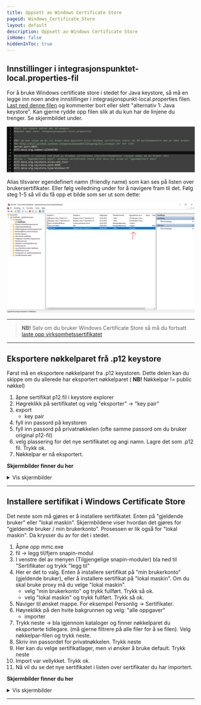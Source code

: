 ```yaml
---
title: Oppsett av Windows Certificate Store
pageid: Windows_Certificate_Store
layout: default
description: Oppsett av Windows Certificate Store
isHome: false
hiddenInToc: true
---
```


## Innstillinger i integrasjonspunktet-local.properties-fil

For å bruke Windows certificate store i stedet for Java keystore, så må en legge inn noen andre innstillinger i integrasjonspunkt-local.properties filen. [Last ned denne filen](../resources/integrasjonspunkt-local.properties) og kommenter bort eller slett "alternativ 1: Java keystore". Kan gjerne rydde opp filen slik at du kun har de linjene du trenger. Se skjermbildet under.

![propertiesfil-wcs](../resources/prop_prop.PNG)

Alias tilsvarer egendefinert namn (friendly name) som kan ses på listen over brukersertifikater. Eller følg veiledning under for å navigere fram til det. Følg steg 1-5 så vil du få opp et bilde som ser ut som dette:

![properties-friendlyname](../resources/prop_namn.PNG)

***

> **NB!** Selv om du bruker Windows Certificate Store så må du fortsatt [laste opp virksomhetssertifikatet](http://difi.github.io/move-integrasjonspunkt/vStaging/#laste-opp-public-virksomhetssertifikat)

***

## Eksportere nøkkelparet frå .p12 keystore

Først må en eksportere nøkkelparet fra .p12 keystoren. Dette delen kan du skippe om du allerede har eksportert nøkkelparet ( **NB!** Nøkkelpar != public nøkkel) 

1. åpne sertifikat p12.fil i keystore explorer
2. Høgreklikk på sertifikatet og velg "eksporter" -> "key pair"
3. export
	- key pair
4. fyll inn passord på keystoren
5. fyll inn passord på privatnøkkelen (ofte samme passord om du bruker original p12-fil)
6. velg plassering for det nye sertifikatet og angi namn. Lagre det som .p12 fil. Trykk ok.
7. Nøkkelpar er nå eksportert.

**Skjermbilder finner du her**
<details>
	<summary>
		Vis skjermbilder
	</summary>
	
Steg 2 og 3: eksporter nøkkelpar
![eksporter nøkkelpar](../resources/1_export_pair.png)

Steg 4: Keystore passord
![passord1](../resources/2_export_pair2.PNG)

Steg 5 og 6: Privatnøkkel passord og velg filbane. 
![passord2](../resources/2_export_pair3.PNG)

Steg 7: Nøkkelpar eksportert
![nøkkel eksportert](../resources/2_export_pair4.PNG)

</details>

***

## Installere sertifikat i Windows Certificate Store

Det neste som må gjøres er å installere sertifikatet. Enten på "gjeldende bruker" eller "lokal maskin". Skjermbildene viser hvordan det gjøres for "gjeldende bruker / min brukerkonto". Prosessen er lik også for "lokal maskin". Da krysser du av for det i stedet.

1. Åpne opp mmc.exe
2. fil -> legg til/fjern snapin-modul
3. I venstre del av menyen (Tilgjengelige snapin-moduler) bla ned til "Sertifikater og trykk "legg til"
4. Her er det to valg. Enten å installere sertifikat på "min brukerkonto"(gjeldende bruker), eller å installere sertifikat på "lokal maskin". Om du skal bruke proxy må du velge "lokal maskin". 
	- velg "min brukerkonto" og trykk fullført. Trykk så ok.
	- velg "lokal maskin" og trykk fullført. Trykk så ok.
5. Naviger til ønsket mappe. For eksempel Personlig -> Sertifikater.
6. Høyreklikk på den hvite bakgrunnen og velg: "alle oppgaver" 
	- importer
7. Trykk neste -> bla igjennom kataloger og finner nøkkelparet du eksporterte tidlegare. (må gjerne filtrere på alle filer for å se filen). Velg nøkkelpar-filen og trykk neste.
8. Skriv inn passordet for privatnøkkelen. Trykk neste
9. Her kan du velge sertifikatlager, men vi ønsker å bruke default. Trykk neste
10. Import var vellykket. Trykk ok.
11. Nå vil du se det nye sertifikatet i listen over sertifikater du har importert.

**Skjermbilder finner du her**
<details>
	<summary>
		Vis skjermbilder
	</summary>
	
Steg 2 og 3: Legg til snapin-modul
![legginn_snapin](../resources/5_sert_bruker.PNG)

Steg 4: Velge hvilken snapin-modul som skal brukes
![min brukerkonto](../resources/5_sert_bruker2.PNG)

Steg 5: velge hvor sertifikatet skal installeres
![installasjonspath](../resources/5_sert_bruker3.PNG)

Steg 6: importer .p12-fil

![importer_fil](../resources/5_sert_bruker4.PNG)

Steg 7: finn nøkkelpar-fila 

![velgfil](../resources/5_sert_bruker5.PNG)

Steg 8: Passordet til privatnøkkelen

![privatnøkkel pw](../resources/5_sert_bruker6.PNG)

Steg 9: Velge sertifikatlager

![sertifikatlager](../resources/5_sert_bruker7.PNG)

Steg 10: fullfør import

![Fullfør import](../resources/5_sert_bruker8.PNG)

Steg 11: Sertifikatet er importert. 

![sertifikat_importert](../resources/5_sert_bruker9.PNG)

</details>

***
